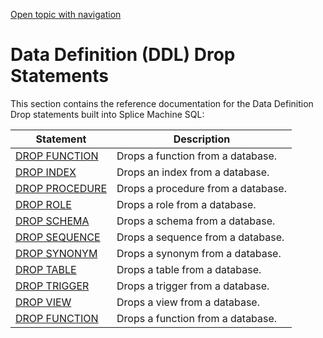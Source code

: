 [Open topic with navigation](../../../index.html#Shared/SQLReference/Statements/Intro.DDLDropStatements.html)

[]()Data Definition (DDL) Drop Statements
=========================================

This section contains the reference documentation for the Data Definition <span class="ItalicFont">Drop</span> statements built into Splice Machine SQL:

| Statement                            | Description                        |
|--------------------------------------|------------------------------------|
| [DROP FUNCTION](DropFunction.html)   | Drops a function from a database.  |
| [DROP INDEX](DropIndex.html)         | Drops an index from a database.    |
| [DROP PROCEDURE](DropProcedure.html) | Drops a procedure from a database. |
| [DROP ROLE](DropRole.html)           | Drops a role from a database.      |
| [DROP SCHEMA](DropSchema.html)       | Drops a schema from a database.    |
| [DROP SEQUENCE](DropSequence.html)   | Drops a sequence from a database.  |
| [DROP SYNONYM](DropSynonym.html)     | Drops a synonym from a database.   |
| [DROP TABLE](DropTable.html)         | Drops a table from a database.     |
| [DROP TRIGGER](DropTrigger.html)     | Drops a trigger from a database.   |
| [DROP VIEW](DropView.html)           | Drops a view from a database.      |
| [DROP FUNCTION](DropFunction.html)   | Drops a function from a database.  |

 


